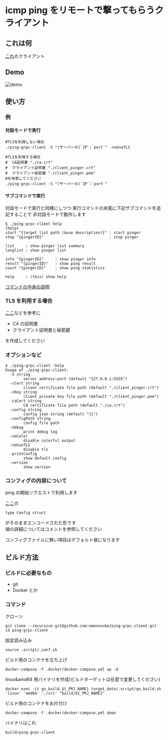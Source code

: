 # icmp ping をリモートで撃ってもらうクライアント

## これは何

[これ](https://github.com/umenosuke/ping-grpc-server)のクライアント

## Demo

![demo](https://raw.github.com/wiki/umenosuke/ping-grpc-client/images/Demo.gif)

## 使い方

### 例

#### 対話モードで実行

```
#TLSを利用しない場合
./ping-grpc-client -S "(サーバーの)`IP`:`port`" -noUseTLS
```

```
#TLSを利用する場合
#  CA証明書 "./ca.crt"
#  クライアント証明書 "./client_pinger.crt"
#  クライアント秘密鍵 "./client_pinger.pem"
#を用意してください
./ping-grpc-client -S "(サーバーの)`IP`:`port`"
```

#### サブコマンドで実行

対話モードで実行と同様にしつつ
実行コマンドの末尾に下記サブコマンドを追記することで
非対話モードで動作します

```
$ ./ping-grpc-client help
[help]
start "{target list path (&use description)}" : start pinger
stop "{pingerID}"                             : stop pinger

list     : show pinger list summary
longlist : show pinger list

info "{pingerID}"     : show pinger info
result "{pingerID}"   : show ping result
count "{pingerID}"    : show ping statistics

help     : (this) show help
```

[コマンドの中身の説明](https://github.com/umenosuke/ping-grpc-client/blob/master/README_command.md)

### TLS を利用する場合

[ここ](https://github.com/umenosuke/x509helper)などを参考に

- CA の証明書
- クライアント証明書と秘密鍵

を作成してください

### オプションなど

```
$ ./ping-grpc-client -help
Usage of ./ping-grpc-client:
  -S string
        server address:port (default "127.0.0.1:5555")
  -cCert string
        client certificate file path (default "./client_pinger.crt")
  -cKey string
        client private key file path (default "./client_pinger.pem")
  -caCert string
        CA certificate file path (default "./ca.crt")
  -config string
        config json string (default "{}")
  -configPath string
        config file path
  -debug
        print debug log
  -noColor
        disable colorful output
  -noUseTLS
        disable tls
  -printConfig
        show default config
  -version
        show version
```

### コンフィグの内容について

ping の開始リクエストで利用します

[ここ](https://github.com/umenosuke/ping-grpc-client/blob/master/src/config.go)の

```
type Config struct
```

がそのままエンコードされた形です<br>
値の詳細についてはコメントを参照してください

コンフィグファイルに無い項目はデフォルト値になります

## ビルド方法

### ビルドに必要なもの

- git
- Docker とか

### コマンド

クローン

```
git clone --recursive git@github.com:umenosuke/ping-grpc-client.git
cd ping-grpc-client
```

設定読み込み

```
source .script/_conf.sh
```

ビルド用のコンテナを立ち上げ

```
docker-compose -f .docker/docker-compose.yml up -d
```

linux&amd64 用バイナリを作成(ビルドターゲットは任意で変更してください)<br>

```
docker exec -it go_build_${_PRJ_NAME} target_data/.script/go_build.sh 'linux' 'amd64' './src' "build/${_PRJ_NAME}"
```

ビルド用のコンテナをお片付け

```
docker-compose -f .docker/docker-compose.yml down
```

バイナリはこれ

```
build/ping-grpc-client
```
